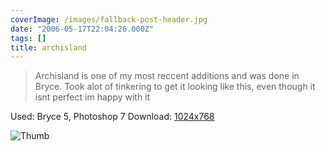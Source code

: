 ```yaml
---
coverImage: /images/fallback-post-header.jpg
date: "2006-05-17T22:04:26.000Z"
tags: []
title: archisland
---
```


> Archisland is one of my most reccent additions and was done in Bryce. Took alot of tinkering to get it looking like this, even though it isnt perfect im happy with it

Used: Bryce 5, Photoshop 7
Download: [1024x768](https://www.mikecann.co.uk/Images/Art-Full/archisland.jpg)

![Thumb](https://www.mikecann.co.uk/Images/Art-Thumbs/archisland.gif "Thumb")
